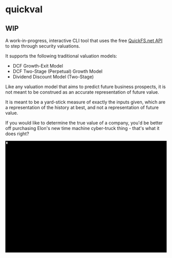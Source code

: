 # quickval

## WIP

A work-in-progress, interactive CLI tool that uses the free [QuickFS.net API](https://quickfs.net/features/public-api) to step through security valuations.

It supports the following traditional valuation models:

- DCF Growth-Exit Model
- DCF Two-Stage (Perpetual) Growth Model
- Dividend Discount Model (Two-Stage)

Like any valuation model that aims to predict future business prospects, it is not meant to be construed as an accurate representation of future value.

It is meant to be a yard-stick measure of exactly the inputs given, which are a representation of the history at best, and not a representation of future value.

If you would like to determine the true value of a company, you'd be better off purchasing Elon's new time machine cyber-truck thing - that's what it does right?

<img src="docs/images/quickval.gif" width="800" alt="quickval cmd line example">
